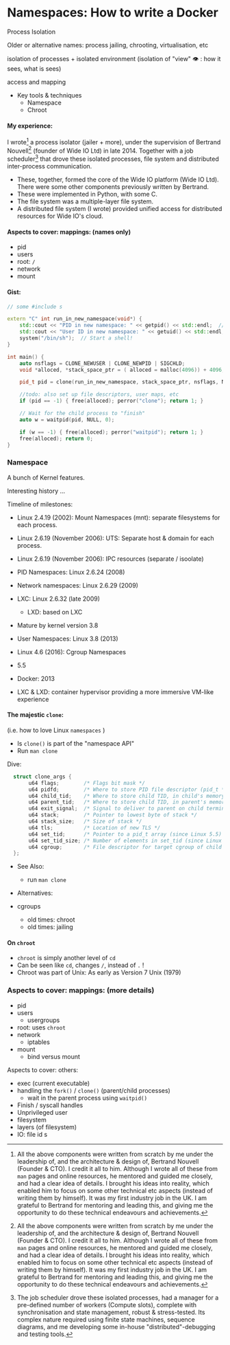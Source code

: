 # Namespaces: How to write a Docker

Process Isolation

Older or alternative names: process jailing, chrooting, virtualisation, etc

isolation of processes + isolated environment (isolation of "view" 👁️ : how it sees, what is sees)

access and mapping

* Key tools & techniques
   * Namespace
   * Chroot

#### My experience:
I wrote[^credits] a process isolator (jailer + more), under the supervision of Bertrand Nouvell[^credits] (founder of Wide IO Ltd) in late 2014.
Together with a job scheduler[^job-scheduler] that drove these isolated processes, file system and distributed inter-process communication.

* These, together, formed the core of the Wide IO platform (Wide IO Ltd). There were some other components previously written by Bertrand.
* These were implemented in Python, with some C.
* The file system was a multiple-layer file system.
* A distributed file system (I wrote) provided unified access for distributed resources for Wide IO's cloud.


#### Aspects to cover: mappings: (names only)
* pid
* users
* root: `/`
* network
* mount

#### Gist:
```cpp
// some #include s

extern "C" int run_in_new_namespace(void*) {
    std::cout << "PID in new namespace: " << getpid() << std::endl;  // Will be 1!
    std::cout << "User ID in new namespace: " << getuid() << std::endl;
    system("/bin/sh");  // Start a shell!
}

int main() {
    auto nsflags = CLONE_NEWUSER | CLONE_NEWPID | SIGCHLD;
    void *alloced, *stack_space_ptr = ( alloced = malloc(4096)) + 4096;  // Stack grows downward

    pid_t pid = clone(run_in_new_namespace, stack_space_ptr, nsflags, NULL);

    //todo: also set up file descriptors, user maps, etc
    if (pid == -1) { free(alloced); perror("clone"); return 1; }

    // Wait for the child process to "finish"
    auto w = waitpid(pid, NULL, 0);

    if (w == -1) { free(alloced); perror("waitpid"); return 1; }
    free(alloced); return 0;
}
```

### Namespace

A bunch of
Kernel features.

Interesting history ...

Timeline of milestones:
* Linux 2.4.19 (2002): Mount Namespaces (mnt): separate filesystems for each process.
* Linux 2.6.19 (November 2006): UTS: Separate host & domain for each process.
* Linux 2.6.19 (November 2006): IPC resources (separate / isoolate)
* PID Namespaces: Linux 2.6.24 (2008)
* Network namespaces: Linux 2.6.29 (2009)
* LXC: Linux 2.6.32 (late 2009)
   * LXD: based on LXC
* Mature by kernel version 3.8
* User Namespaces: Linux 3.8 (2013)
* Linux 4.6 (2016): Cgroup Namespaces
* 5.5
* Docker: 2013

* LXC & LXD: container hypervisor providing a more immersive VM-like experience


#### The majestic `clone`:
(i.e. how to love Linux `namespaces` )

* Is `clone()` is part of the "namespace API"
* Run `man clone`

Dive:
```C
  struct clone_args {
       u64 flags;        /* Flags bit mask */
       u64 pidfd;        /* Where to store PID file descriptor (pid_t *) */
       u64 child_tid;    /* Where to store child TID, in child's memory (pid_t *) */
       u64 parent_tid;   /* Where to store child TID, in parent's memory (int *) */
       u64 exit_signal;  /* Signal to deliver to parent on child termination */
       u64 stack;        /* Pointer to lowest byte of stack */
       u64 stack_size;   /* Size of stack */
       u64 tls;          /* Location of new TLS */
       u64 set_tid;      /* Pointer to a pid_t array (since Linux 5.5) */
       u64 set_tid_size; /* Number of elements in set_tid (since Linux 5.5) */
       u64 cgroup;       /* File descriptor for target cgroup of child (since Linux 5.7) */
  };
```

* See Also:
   * run `man clone`

* Alternatives:
* cgroups
   * old times: chroot
   * old times: jailing

#### On `chroot`
* `chroot` is simply another level of `cd`
* Can be seen like `cd`, changes `/`, instead of `.` !
* Chroot was part of Unix: As early as Version 7 Unix (1979)

### Aspects to cover: mappings: (more details)
* pid
* users
   * usergroups
* root: uses `chroot`
* network
   * iptables
* mount
   * bind versus mount

Aspects to cover: others:
* exec (current executable)
* handling the `fork()` / `clone()` (parent/child processes)
   * wait in the parent process using `waitpid()`
* Finish / syscall handles
* Unprivileged user
* filesystem
* layers (of filesystem)
* IO: file id s

[^credits]: All the above components were written from scratch by me under the leadership of, and the architecture & design of, Bertrand Nouvell (Founder & CTO). I credit it all to him. Although I wrote all of these from `man` pages and online resources, he mentored and guided me closely, and had a clear idea of details. I brought his ideas into reality, which enabled him to focus on some other technical etc aspects (instead of writing them by himself). It was my first industry job in the UK. I am grateful to Bertrand for mentoring and leading this, and giving me the opportunity to do these technical endeavours and achievements.

[^job-scheduler]: The job scheduler drove these isolated processes, had a manager for a pre-defined number of workers (Compute slots), complete with synchronisation and state management, robust & stress-tested. Its complex nature required using finite state machines, sequence diagrams, and me developing some in-house "distributed"-debugging and testing tools.
